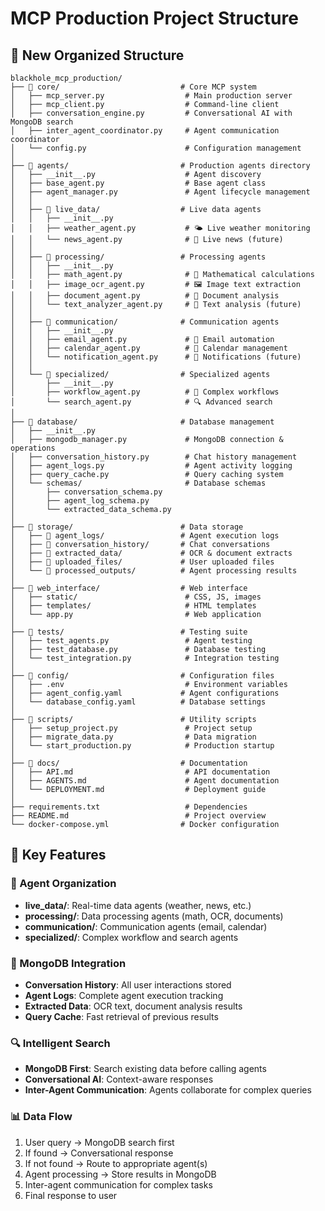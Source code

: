 # MCP Production Project Structure

## 📁 New Organized Structure

```
blackhole_mcp_production/
├── 📂 core/                           # Core MCP system
│   ├── mcp_server.py                  # Main production server
│   ├── mcp_client.py                  # Command-line client
│   ├── conversation_engine.py         # Conversational AI with MongoDB search
│   ├── inter_agent_coordinator.py     # Agent communication coordinator
│   └── config.py                      # Configuration management
│
├── 📂 agents/                         # Production agents directory
│   ├── __init__.py                    # Agent discovery
│   ├── base_agent.py                  # Base agent class
│   ├── agent_manager.py               # Agent lifecycle management
│   │
│   ├── 📂 live_data/                  # Live data agents
│   │   ├── __init__.py
│   │   ├── weather_agent.py           # 🌤️ Live weather monitoring
│   │   └── news_agent.py              # 📰 Live news (future)
│   │
│   ├── 📂 processing/                 # Processing agents
│   │   ├── __init__.py
│   │   ├── math_agent.py              # 🔢 Mathematical calculations
│   │   ├── image_ocr_agent.py         # 🖼️ Image text extraction
│   │   ├── document_agent.py          # 📄 Document analysis
│   │   └── text_analyzer_agent.py     # 📝 Text analysis (future)
│   │
│   ├── 📂 communication/              # Communication agents
│   │   ├── __init__.py
│   │   ├── email_agent.py             # 📧 Email automation
│   │   ├── calendar_agent.py          # 📅 Calendar management
│   │   └── notification_agent.py      # 🔔 Notifications (future)
│   │
│   └── 📂 specialized/                # Specialized agents
│       ├── __init__.py
│       ├── workflow_agent.py          # 🔄 Complex workflows
│       └── search_agent.py            # 🔍 Advanced search
│
├── 📂 database/                       # Database management
│   ├── __init__.py
│   ├── mongodb_manager.py             # MongoDB connection & operations
│   ├── conversation_history.py        # Chat history management
│   ├── agent_logs.py                  # Agent activity logging
│   ├── query_cache.py                 # Query caching system
│   └── schemas/                       # Database schemas
│       ├── conversation_schema.py
│       ├── agent_log_schema.py
│       └── extracted_data_schema.py
│
├── 📂 storage/                        # Data storage
│   ├── 📂 agent_logs/                 # Agent execution logs
│   ├── 📂 conversation_history/       # Chat conversations
│   ├── 📂 extracted_data/             # OCR & document extracts
│   ├── 📂 uploaded_files/             # User uploaded files
│   └── 📂 processed_outputs/          # Agent processing results
│
├── 📂 web_interface/                  # Web interface
│   ├── static/                        # CSS, JS, images
│   ├── templates/                     # HTML templates
│   └── app.py                         # Web application
│
├── 📂 tests/                          # Testing suite
│   ├── test_agents.py                 # Agent testing
│   ├── test_database.py               # Database testing
│   └── test_integration.py            # Integration testing
│
├── 📂 config/                         # Configuration files
│   ├── .env                           # Environment variables
│   ├── agent_config.yaml             # Agent configurations
│   └── database_config.yaml          # Database settings
│
├── 📂 scripts/                        # Utility scripts
│   ├── setup_project.py               # Project setup
│   ├── migrate_data.py                # Data migration
│   └── start_production.py            # Production startup
│
├── 📂 docs/                           # Documentation
│   ├── API.md                         # API documentation
│   ├── AGENTS.md                      # Agent documentation
│   └── DEPLOYMENT.md                  # Deployment guide
│
├── requirements.txt                   # Dependencies
├── README.md                          # Project overview
└── docker-compose.yml                # Docker configuration
```

## 🎯 Key Features

### 🤖 Agent Organization
- **live_data/**: Real-time data agents (weather, news, etc.)
- **processing/**: Data processing agents (math, OCR, documents)
- **communication/**: Communication agents (email, calendar)
- **specialized/**: Complex workflow and search agents

### 💾 MongoDB Integration
- **Conversation History**: All user interactions stored
- **Agent Logs**: Complete agent execution tracking
- **Extracted Data**: OCR text, document analysis results
- **Query Cache**: Fast retrieval of previous results

### 🔍 Intelligent Search
- **MongoDB First**: Search existing data before calling agents
- **Conversational AI**: Context-aware responses
- **Inter-Agent Communication**: Agents collaborate for complex queries

### 📊 Data Flow
1. User query → MongoDB search first
2. If found → Conversational response
3. If not found → Route to appropriate agent(s)
4. Agent processing → Store results in MongoDB
5. Inter-agent communication for complex tasks
6. Final response to user
